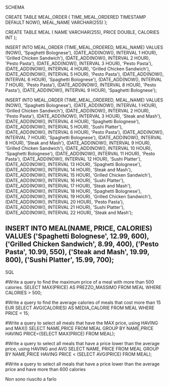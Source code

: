 SCHEMA

CREATE TABLE MEAL_ORDER (
  TIME_MEAL_ORDERED TIMESTAMP DEFAULT NOW(),
  MEAL_NAME VARCHAR(255)
);

CREATE TABLE MEAL (
  NAME VARCHAR(255),
  PRICE DOUBLE, 
  CALORIES INT
);
  
INSERT INTO MEAL_ORDER (TIME_MEAL_ORDERED, MEAL_NAME)
VALUES 
(NOW(), 'Spaghetti Bolognese'),
(DATE_ADD(NOW(), INTERVAL 1 HOUR), 'Grilled Chicken Sandwich'),
(DATE_ADD(NOW(), INTERVAL 2 HOUR), 'Pesto Pasta'),
(DATE_ADD(NOW(), INTERVAL 3 HOUR), 'Pesto Pasta'),
(DATE_ADD(NOW(), INTERVAL 4 HOUR), 'Grilled Chicken Sandwich'),
(DATE_ADD(NOW(), INTERVAL 5 HOUR), 'Pesto Pasta'),
(DATE_ADD(NOW(), INTERVAL 6 HOUR), 'Spaghetti Bolognese'),
(DATE_ADD(NOW(), INTERVAL 7 HOUR), 'Pesto Pasta'),
(DATE_ADD(NOW(), INTERVAL 8 HOUR), 'Pesto Pasta'),
(DATE_ADD(NOW(), INTERVAL 9 HOUR), 'Spaghetti Bolognese');

INSERT INTO MEAL_ORDER (TIME_MEAL_ORDERED, MEAL_NAME)
VALUES (NOW(), 'Spaghetti Bolognese'),
(DATE_ADD(NOW(), INTERVAL 1 HOUR), 'Grilled Chicken Sandwich'),
(DATE_ADD(NOW(), INTERVAL 2 HOUR), 'Pesto Pasta'), (DATE_ADD(NOW(), INTERVAL 3 HOUR), 'Steak and Mash'), (DATE_ADD(NOW(), INTERVAL 4 HOUR), 'Spaghetti Bolognese'),
(DATE_ADD(NOW(), INTERVAL 5 HOUR), 'Sushi Platter'), (DATE_ADD(NOW(), INTERVAL 6 HOUR), 'Pesto Pasta'), (DATE_ADD(NOW(), INTERVAL 7 HOUR), 'Spaghetti Bolognese'), (DATE_ADD(NOW(), INTERVAL 8 HOUR), 'Steak and Mash'), (DATE_ADD(NOW(), INTERVAL 9 HOUR), 'Grilled Chicken Sandwich'),
(DATE_ADD(NOW(), INTERVAL 10 HOUR), 'Spaghetti Bolognese'), (DATE_ADD(NOW(), INTERVAL 11 HOUR), 'Pesto Pasta'), (DATE_ADD(NOW(), INTERVAL 12 HOUR), 'Sushi Platter'), (DATE_ADD(NOW(), INTERVAL 13 HOUR), 'Spaghetti Bolognese'), (DATE_ADD(NOW(), INTERVAL 14 HOUR), 'Steak and Mash'),
(DATE_ADD(NOW(), INTERVAL 15 HOUR), 'Grilled Chicken Sandwich'), (DATE_ADD(NOW(), INTERVAL 16 HOUR), 'Sushi Platter'), (DATE_ADD(NOW(), INTERVAL 17 HOUR), 'Steak and Mash'), (DATE_ADD(NOW(), INTERVAL 18 HOUR), 'Spaghetti Bolognese'), (DATE_ADD(NOW(), INTERVAL 19 HOUR), 'Grilled Chicken Sandwich'),
(DATE_ADD(NOW(), INTERVAL 20 HOUR), 'Pesto Pasta'), (DATE_ADD(NOW(), INTERVAL 21 HOUR), 'Sushi Platter'), (DATE_ADD(NOW(), INTERVAL 22 HOUR), 'Steak and Mash');

INSERT INTO MEAL(NAME, PRICE, CALORIES)
VALUES ('Spaghetti Bolognese', 12.99, 600),
('Grilled Chicken Sandwich', 8.99, 400),
('Pesto Pasta', 10.99, 550),
('Steak and Mash', 19.99, 800),
('Sushi Platter', 15.99, 700);
----------------------------------------------------------------------------------------------------------------------------------------------------
SQL

#Write a query to find the maximum price of a meal with more than 500 calories.
SELECT MAX(PRICE) AS PREZZO_MASSIMO FROM MEAL
WHERE CALORIES > 500;

#Write a query to find the average calories of meals that cost more than 15 EUR
SELECT AVG(CALORIES) AS MEDIA_CALORIE FROM MEAL
WHERE PRICE < 15;

#Write a query to select all meals that have the MAX price, using HAVING and MAX()
SELECT NAME,PRICE FROM MEAL
GROUP BY NAME,PRICE
HAVING PRICE=(SELECT MAX(PRICE) FROM MEAL);

#Write a query to select all meals that have a price lower than the average price, using HAVING and AVG
SELECT NAME, PRICE
FROM MEAL
GROUP BY NAME,PRICE
HAVING PRICE < (SELECT AVG(PRICE) FROM MEAL);

#Write a query to select all meals that have a price lower than the average price and have more than 600 calories

Non sono riuscito a farlo
